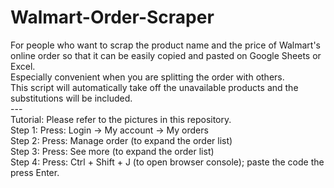# Walmart-Order-Scraper
For people who want to scrap the product name and the price of Walmart's online order so that it can be easily copied and pasted on Google Sheets or Excel.<br>
Especially convenient when you are splitting the order with others.<br>
This script will automatically take off the unavailable products and the substitutions will be included.<br>
---<br>
Tutorial: Please refer to the pictures in this repository.<br>
Step 1: Press: Login -> My account -> My orders<br>
Step 2: Press: Manage order (to expand the order list)<br>
Step 3: Press: See more (to expand the order list)<br>
Step 4: Press: Ctrl + Shift + J (to open browser console); paste the code the press Enter.
